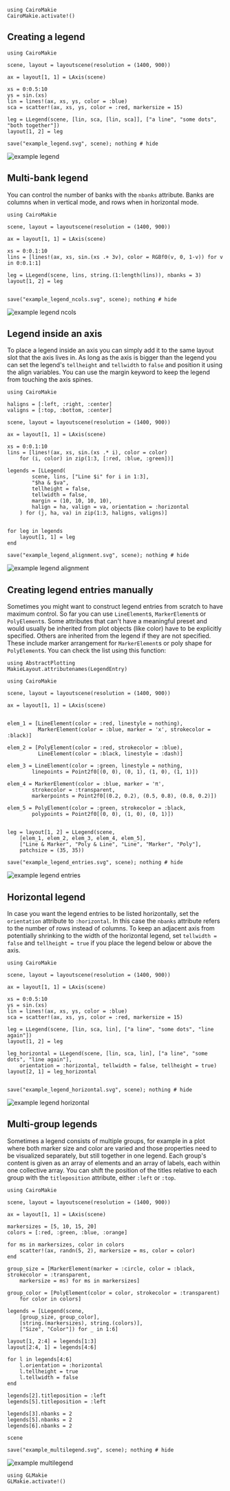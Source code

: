```@eval
using CairoMakie
CairoMakie.activate!()
```

## Creating a legend

```@example
using CairoMakie

scene, layout = layoutscene(resolution = (1400, 900))

ax = layout[1, 1] = LAxis(scene)

xs = 0:0.5:10
ys = sin.(xs)
lin = lines!(ax, xs, ys, color = :blue)
sca = scatter!(ax, xs, ys, color = :red, markersize = 15)

leg = LLegend(scene, [lin, sca, [lin, sca]], ["a line", "some dots", "both together"])
layout[1, 2] = leg

save("example_legend.svg", scene); nothing # hide
```

![example legend](example_legend.svg)


## Multi-bank legend

You can control the number of banks with the `nbanks` attribute. Banks are columns
when in vertical mode, and rows when in horizontal mode.

```@example
using CairoMakie

scene, layout = layoutscene(resolution = (1400, 900))

ax = layout[1, 1] = LAxis(scene)

xs = 0:0.1:10
lins = [lines!(ax, xs, sin.(xs .+ 3v), color = RGBf0(v, 0, 1-v)) for v in 0:0.1:1]

leg = LLegend(scene, lins, string.(1:length(lins)), nbanks = 3)
layout[1, 2] = leg


save("example_legend_ncols.svg", scene); nothing # hide
```

![example legend ncols](example_legend_ncols.svg)



## Legend inside an axis

To place a legend inside an axis you can simply add it to the same layout slot
that the axis lives in. As long as the axis is bigger than the legend you can
set the legend's `tellheight` and `tellwidth` to `false` and position it using the align
variables. You can use the margin keyword to keep the legend from touching the axis
spines.

```@example
using CairoMakie

haligns = [:left, :right, :center]
valigns = [:top, :bottom, :center]

scene, layout = layoutscene(resolution = (1400, 900))

ax = layout[1, 1] = LAxis(scene)

xs = 0:0.1:10
lins = [lines!(ax, xs, sin.(xs .* i), color = color)
    for (i, color) in zip(1:3, [:red, :blue, :green])]

legends = [LLegend(
        scene, lins, ["Line $i" for i in 1:3],
        "$ha & $va",
        tellheight = false,
        tellwidth = false,
        margin = (10, 10, 10, 10),
        halign = ha, valign = va, orientation = :horizontal
    ) for (j, ha, va) in zip(1:3, haligns, valigns)]


for leg in legends
    layout[1, 1] = leg
end

save("example_legend_alignment.svg", scene); nothing # hide
```

![example legend alignment](example_legend_alignment.svg)


## Creating legend entries manually

Sometimes you might want to construct legend entries from scratch to have maximum
control. So far you can use `LineElement`s, `MarkerElement`s or `PolyElement`s.
Some attributes that can't have a meaningful preset and would usually be inherited
from plot objects (like color) have to be explicitly specified. Others are
inherited from the legend if they are not specified. These include marker
arrangement for `MarkerElement`s or poly shape for `PolyElement`s. You can check
the list using this function:

```@example
using AbstractPlotting
MakieLayout.attributenames(LegendEntry)
```


```@example
using CairoMakie

scene, layout = layoutscene(resolution = (1400, 900))

ax = layout[1, 1] = LAxis(scene)


elem_1 = [LineElement(color = :red, linestyle = nothing),
          MarkerElement(color = :blue, marker = 'x', strokecolor = :black)]

elem_2 = [PolyElement(color = :red, strokecolor = :blue),
          LineElement(color = :black, linestyle = :dash)]

elem_3 = LineElement(color = :green, linestyle = nothing,
        linepoints = Point2f0[(0, 0), (0, 1), (1, 0), (1, 1)])

elem_4 = MarkerElement(color = :blue, marker = 'π',
        strokecolor = :transparent,
        markerpoints = Point2f0[(0.2, 0.2), (0.5, 0.8), (0.8, 0.2)])

elem_5 = PolyElement(color = :green, strokecolor = :black,
        polypoints = Point2f0[(0, 0), (1, 0), (0, 1)])


leg = layout[1, 2] = LLegend(scene,
    [elem_1, elem_2, elem_3, elem_4, elem_5],
    ["Line & Marker", "Poly & Line", "Line", "Marker", "Poly"],
    patchsize = (35, 35))

save("example_legend_entries.svg", scene); nothing # hide
```

![example legend entries](example_legend_entries.svg)


## Horizontal legend

In case you want the legend entries to be listed horizontally, set the `orientation`
attribute to `:horizontal`. In this case the `nbanks` attribute refers to the
number of rows instead of columns. To keep an adjacent axis from potentially shrinking to
the width of the horizontal legend, set `tellwidth = false` and `tellheight = true`
if you place the legend below or above the axis.



```@example
using CairoMakie

scene, layout = layoutscene(resolution = (1400, 900))

ax = layout[1, 1] = LAxis(scene)

xs = 0:0.5:10
ys = sin.(xs)
lin = lines!(ax, xs, ys, color = :blue)
sca = scatter!(ax, xs, ys, color = :red, markersize = 15)

leg = LLegend(scene, [lin, sca, lin], ["a line", "some dots", "line again"])
layout[1, 2] = leg

leg_horizontal = LLegend(scene, [lin, sca, lin], ["a line", "some dots", "line again"],
    orientation = :horizontal, tellwidth = false, tellheight = true)
layout[2, 1] = leg_horizontal


save("example_legend_horizontal.svg", scene); nothing # hide
```

![example legend horizontal](example_legend_horizontal.svg)


## Multi-group legends

Sometimes a legend consists of multiple groups, for example in a plot where both
marker size and color are varied and those properties need to be visualized
separately, but still together in one legend. Each group's content is given as
an array of elements and an array of labels, each within one collective array.
You can shift the position of the titles relative to each group with the
`titleposition` attribute, either `:left` or `:top`.

```@example
using CairoMakie

scene, layout = layoutscene(resolution = (1400, 900))

ax = layout[1, 1] = LAxis(scene)

markersizes = [5, 10, 15, 20]
colors = [:red, :green, :blue, :orange]

for ms in markersizes, color in colors
    scatter!(ax, randn(5, 2), markersize = ms, color = color)
end

group_size = [MarkerElement(marker = :circle, color = :black, strokecolor = :transparent,
    markersize = ms) for ms in markersizes]

group_color = [PolyElement(color = color, strokecolor = :transparent)
    for color in colors]

legends = [LLegend(scene,
    [group_size, group_color],
    [string.(markersizes), string.(colors)],
    ["Size", "Color"]) for _ in 1:6]

layout[1, 2:4] = legends[1:3]
layout[2:4, 1] = legends[4:6]

for l in legends[4:6]
    l.orientation = :horizontal
    l.tellheight = true
    l.tellwidth = false
end

legends[2].titleposition = :left
legends[5].titleposition = :left

legends[3].nbanks = 2
legends[5].nbanks = 2
legends[6].nbanks = 2

scene

save("example_multilegend.svg", scene); nothing # hide
```

![example multilegend](example_multilegend.svg)

```@eval
using GLMakie
GLMakie.activate!()
```